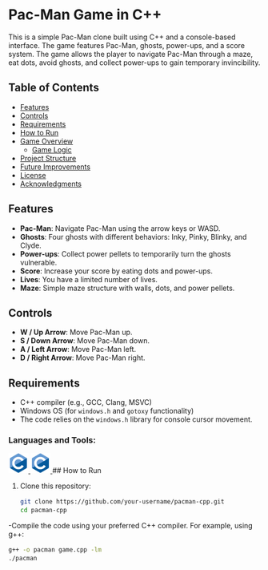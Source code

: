 # Pac-Man Game in C++

This is a simple Pac-Man clone built using C++ and a console-based interface. The game features Pac-Man, ghosts, power-ups, and a score system. The game allows the player to navigate Pac-Man through a maze, eat dots, avoid ghosts, and collect power-ups to gain temporary invincibility.

## Table of Contents

- [Features](#features)
- [Controls](#controls)
- [Requirements](#requirements)
- [How to Run](#how-to-run)
- [Game Overview](#game-overview)
  - [Game Logic](#game-logic)
- [Project Structure](#project-structure)
- [Future Improvements](#future-improvements)
- [License](#license)
- [Acknowledgments](#acknowledgments)

## Features

- **Pac-Man**: Navigate Pac-Man using the arrow keys or WASD.
- **Ghosts**: Four ghosts with different behaviors: Inky, Pinky, Blinky, and Clyde.
- **Power-ups**: Collect power pellets to temporarily turn the ghosts vulnerable.
- **Score**: Increase your score by eating dots and power-ups.
- **Lives**: You have a limited number of lives.
- **Maze**: Simple maze structure with walls, dots, and power pellets.

## Controls

- **W / Up Arrow**: Move Pac-Man up.
- **S / Down Arrow**: Move Pac-Man down.
- **A / Left Arrow**: Move Pac-Man left.
- **D / Right Arrow**: Move Pac-Man right.

## Requirements

- C++ compiler (e.g., GCC, Clang, MSVC)
- Windows OS (for `windows.h` and `gotoxy` functionality)
- The code relies on the `windows.h` library for console cursor movement.
<h3 align="left">Languages and Tools:</h3>
<p align="left"> 
  <a href="https://en.wikipedia.org/wiki/C%2B%2B#/media/File:ISO_C++_Logo.svg" target="_blank" rel="noreferrer">
    <img src="https://raw.githubusercontent.com/devicons/devicon/master/icons/c/c-original.svg" alt="C" width="40" height="40"/> 
  </a>
  <a href="https://i.namu.wiki/i/jHhW7JgShBAex7x3ejAdvOrEJ6YDZPHutId3fHkXbopKnRyOLZEIqpUaWRu7H3qfXlduZ3vSIg2aqTCCzHdEZFw6Tmwf1kMRy44r_Jp-rEdWF4UEl6TvYhReHl5vX1ESJGrPJcqz3FYmkQQscpGQjQ.webp" target="_blank" rel="noreferrer">
    <img src="https://raw.githubusercontent.com/devicons/devicon/master/icons/c/c-original.svg" alt="C" width="40" height="40"/> 
  </a>
## How to Run

1. Clone this repository:

   ```bash
   git clone https://github.com/your-username/pacman-cpp.git
   cd pacman-cpp
-Compile the code using your preferred C++ compiler. For example, using g++:
 ```bash
 g++ -o pacman game.cpp -lm
./pacman

